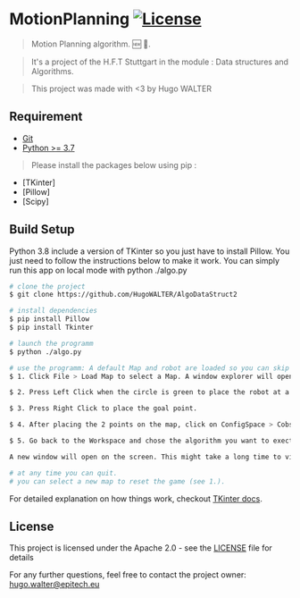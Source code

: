# MotionPlanning [![License](https://img.shields.io/badge/License-Apache%202.0-blue.svg)](LICENSE)

> Motion Planning algorithm. 🆕 🎉.<br>

> It's a project of the H.F.T Stuttgart in the module : Data structures and Algorithms.

> This project was made with <3 by Hugo WALTER


## Requirement

-   [Git](https://git-scm.com/downloads)
-   [Python >= 3.7](https://www.python.org/downloads/)

> Please install the packages below using pip :
-   [TKinter]
-   [Pillow]
-   [Scipy]


## Build Setup

Python 3.8 include a version of TKinter so you just have to install Pillow.
You just need to follow the instructions below to make it work. You can simply run this app on local mode with python ./algo.py

``` bash
# clone the project
$ git clone https://github.com/HugoWALTER/AlgoDataStruct2

# install dependencies
$ pip install Pillow
$ pip install Tkinter

# launch the programm
$ python ./algo.py

# use the programm: A default Map and robot are loaded so you can skip step 1.
$ 1. Click File > Load Map to select a Map. A window explorer will open to select the Map and after a robot.

$ 2. Press Left Click when the circle is green to place the robot at a start point.

$ 3. Press Right Click to place the goal point.

$ 4. After placing the 2 points on the map, click on ConfigSpace > Cobs. The Config space will appear on the screen.

$ 5. Go back to the Workspace and chose the algorithm you want to execture. You can configure each parameter.

A new window will open on the screen. This might take a long time to visualize the final solution path(3 - 10 min).

# at any time you can quit.
# you can select a new map to reset the game (see 1.).
```
For detailed explanation on how things work, checkout [TKinter docs](https://docs.python.org/3/library/tk.html).

## License

This project is licensed under the Apache 2.0 - see the [LICENSE](LICENSE) file for details

For any further questions, feel free to contact the project owner: hugo.walter@epitech.eu
